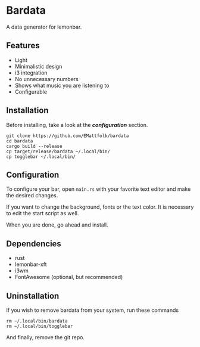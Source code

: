 # Bardata
A data generator for lemonbar.

## Features
* Light
* Minimalistic design
* i3 integration
* No unnecessary numbers
* Shows what music you are listening to
* Configurable

## Installation
Before installing, take a look at the __*configuration*__ section.
```
git clone https://github.com/EMattfolk/bardata
cd bardata
cargo build --release
cp target/release/bardata ~/.local/bin/
cp togglebar ~/.local/bin/
```

## Configuration
To configure your bar, open `main.rs` with your favorite text editor and make
the desired changes.

If you want to change the background, fonts or the text color. It is necessary
to edit the start script as well.

When you are done, go ahead and install.

## Dependencies
* rust
* lemonbar-xft
* i3wm
* FontAwesome (optional, but recommended)

## Uninstallation
If you wish to remove bardata from your system, run these commands
```
rm ~/.local/bin/bardata
rm ~/.local/bin/togglebar
```
And finally, remove the git repo.
